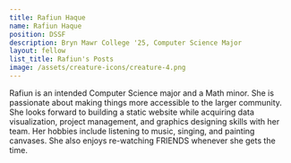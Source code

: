 ```yaml
---
title: Rafiun Haque
name: Rafiun Haque
position: DSSF
description: Bryn Mawr College '25, Computer Science Major
layout: fellow
list_title: Rafiun's Posts
image: /assets/creature-icons/creature-4.png
---
```


Rafiun is an intended Computer Science major and a Math minor. She is passionate about making things more accessible to the larger community. She looks forward to building a static website while acquiring data visualization, project management, and graphics designing skills with her team. Her hobbies include listening to music, singing, and painting canvases. She also enjoys re-watching FRIENDS whenever she gets the time.

